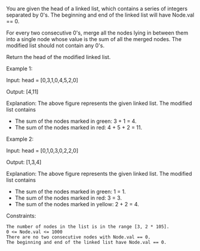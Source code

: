 

You are given the head of a linked list, which contains a series of integers separated by 0's. The beginning and end of the linked list will have Node.val == 0.

For every two consecutive 0's, merge all the nodes lying in between them into a single node whose value is the sum of all the merged nodes. The modified list should not contain any 0's.

Return the head of the modified linked list.

 

Example 1:

Input: head = [0,3,1,0,4,5,2,0]

Output: [4,11]

Explanation: 
The above figure represents the given linked list. The modified list contains
- The sum of the nodes marked in green: 3 + 1 = 4.
- The sum of the nodes marked in red: 4 + 5 + 2 = 11.

Example 2:

Input: head = [0,1,0,3,0,2,2,0]

Output: [1,3,4]

Explanation: 
The above figure represents the given linked list. The modified list contains
- The sum of the nodes marked in green: 1 = 1.
- The sum of the nodes marked in red: 3 = 3.
- The sum of the nodes marked in yellow: 2 + 2 = 4.

 

Constraints:

    The number of nodes in the list is in the range [3, 2 * 105].
    0 <= Node.val <= 1000
    There are no two consecutive nodes with Node.val == 0.
    The beginning and end of the linked list have Node.val == 0.

